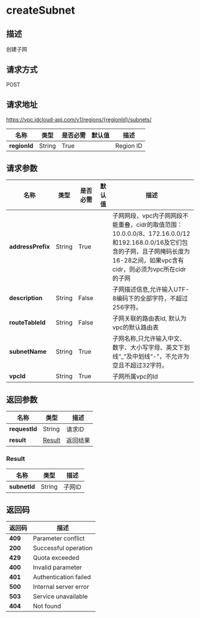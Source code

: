 # createSubnet


## 描述
创建子网

## 请求方式
POST

## 请求地址
https://vpc.jdcloud-api.com/v1/regions/{regionId}/subnets/

|名称|类型|是否必需|默认值|描述|
|---|---|---|---|---|
|**regionId**|String|True||Region ID|

## 请求参数
|名称|类型|是否必需|默认值|描述|
|---|---|---|---|---|
|**addressPrefix**|String|True||子网网段，vpc内子网网段不能重叠，cidr的取值范围：10.0.0.0/8、172.16.0.0/12和192.168.0.0/16及它们包含的子网，且子网掩码长度为16-28之间，如果vpc含有cidr，则必须为vpc所在cidr的子网|
|**description**|String|False||子网描述信息,允许输入UTF-8编码下的全部字符，不超过256字符。|
|**routeTableId**|String|False||子网关联的路由表Id, 默认为vpc的默认路由表|
|**subnetName**|String|True||子网名称,只允许输入中文、数字、大小写字母、英文下划线“_”及中划线“-”，不允许为空且不超过32字符。|
|**vpcId**|String|True||子网所属vpc的Id|


## 返回参数
|名称|类型|描述|
|---|---|---|
|**requestId**|String|请求ID|
|**result**|[Result](##Result)|返回结果|


### <a name="Result">Result</a>
|名称|类型|描述|
|---|---|---|
|**subnetId**|String|子网ID|

## 返回码
|返回码|描述|
|---|---|
|**409**|Parameter conflict|
|**200**|Successful operation|
|**429**|Quota exceeded|
|**400**|Invalid parameter|
|**401**|Authentication failed|
|**500**|Internal server error|
|**503**|Service unavailable|
|**404**|Not found|
